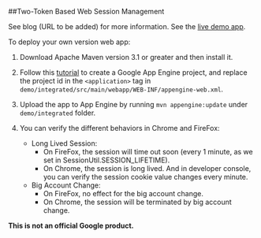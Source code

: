 ##Two-Token Based Web Session Management

See blog (URL to be added) for more information.
See the [live demo app](https://ws-codelab.appspot.com).

To deploy your own version web app:

1. Download Apache Maven version 3.1 or greater and then install it.

2. Follow this [tutorial](https://cloud.google.com/appengine/docs/java/gettingstarted/creating) to create a Google App Engine project, and replace the project id in the `<application>` tag in `demo/integrated/src/main/webapp/WEB-INF/appengine-web.xml`. 

3. Upload the app to App Engine by running `mvn appengine:update` under `demo/integrated` folder.

4. You can verify the different behaviors in Chrome and FireFox:
   * Long Lived Session:
     * On FireFox,  the session will time out soon (every 1 minute, as we set in SessionUtil.SESSION_LIFETIME).
     * On Chrome, the session is long lived. And in developer console, you can verify the session cookie value changes every minute.
   * Big Account Change:
     * On FireFox,  no effect for the big account change.
     * On Chrome, the session will be terminated by big account change.


__This is not an official Google product.__

